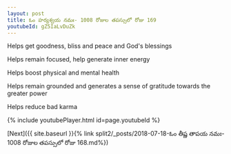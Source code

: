 ```yaml
---
layout: post
title: ఓం హర్యశ్వయ నమః- 1008 రోజుల తపస్సులో రోజు 169
youtubeId: gZ5IaLvDuZk
---
```

 
 
Helps get goodness, bliss and peace and God's blessings
 
Helps remain focused, help generate inner energy 
 
Helps boost physical and mental health 
 
Helps remain grounded and generates a sense of gratitude towards the greater power 
 
Helps reduce bad karma
 
 
 
 


{% include youtubePlayer.html id=page.youtubeId %}
 
[Next]({{ site.baseurl }}{% link  split2/_posts/2018-07-18-ఓం తీష్ణ తాపయ నమః- 1008 రోజుల తపస్సులో రోజు 168.md%})
 
